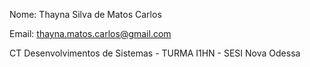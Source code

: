 Nome: Thayna Silva de Matos Carlos

Email: thayna.matos.carlos@gmail.com

CT Desenvolvimentos de Sistemas - TURMA I1HN - SESI Nova Odessa
